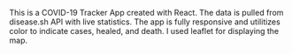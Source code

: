 This is a COVID-19 Tracker App created with React. The data is pulled from disease.sh API with live statistics.
The app is fully responsive and utilitizes color to indicate cases, healed, and death.
I used leaflet for displaying the map.
